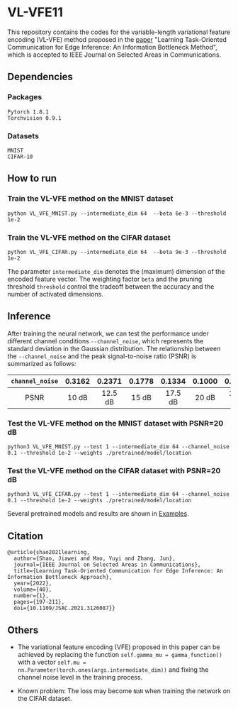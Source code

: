 # VL-VFE11
This repository contains the codes for the variable-length variational feature encoding (VL-VFE) method proposed in the [paper](https://arxiv.org/pdf/2102.04170.pdf) "Learning Task-Oriented Communication for Edge Inference: An Information Bottleneck Method", which is accepted to IEEE Journal on Selected Areas in Communications.

## Dependencies
### Packages
```
Pytorch 1.8.1
Torchvision 0.9.1
```
### Datasets
```
MNIST
CIFAR-10
```

## How to run
### Train the VL-VFE method on the MNIST dataset
`python VL_VFE_MNIST.py --intermediate_dim 64  --beta 6e-3 --threshold 1e-2`

### Train the VL-VFE method on the CIFAR dataset
`python VL_VFE_CIFAR.py --intermediate_dim 64  --beta 9e-3 --threshold 1e-2`

The parameter `intermediate_dim` denotes the (maximum) dimension of the encoded feature vector. The weighting factor `beta` and the pruning threshold `threshold` control the tradeoff between the accuracy and the number of activated dimensions.

## Inference
After training the neural network, we can test the performance under different channel conditions `--channel_noise`, which represents the standard deviation in the Gaussian distribution. The relationship between the `--channel_noise` and the peak signal-to-noise ratio (PSNR) is summarized as follows:

| `channel_noise` | 0.3162 |0.2371|0.1778|0.1334|0.1000|0.0750|0.0562|
| :---: | :---: | :---: | :---: |:---: | :---: |:---: | :---: |
|PSNR|10 dB|12.5 dB|15 dB|17.5 dB| 20 dB| 22.5 dB| 25 dB|

### Test the VL-VFE method on the MNIST dataset with PSNR=20 dB

`python3 VL_VFE_MNIST.py --test 1 --intermediate_dim 64 --channel_noise 0.1 --threshold 1e-2 --weights ./pretrained/model/location`

### Test the VL-VFE method on the CIFAR dataset with PSNR=20 dB

`python3 VL_VFE_CIFAR.py --test 1 --intermediate_dim 64 --channel_noise 0.1 --threshold 1e-2 --weights ./pretrained/model/location`

Several pretrained models and results are shown in [Examples](https://github.com/shaojiawei07/VL-VFE/tree/main/Examples).


## Citation

```
@article{shao2021learning,  
  author={Shao, Jiawei and Mao, Yuyi and Zhang, Jun},  
  journal={IEEE Journal on Selected Areas in Communications},  
  title={Learning Task-Oriented Communication for Edge Inference: An Information Bottleneck Approach},   
  year={2022},  
  volume={40},  
  number={1},  
  pages={197-211},  
  doi={10.1109/JSAC.2021.3126087}}
```
## Others

* The variational feature encoding (VFE) proposed in this paper can be achieved by replacing the function `self.gamma_mu = gamma_function()` with a vector `self.mu = nn.Parameter(torch.ones(args.intermediate_dim))` and fixing the channel noise level in the training process.


* Known problem: The loss may become `NaN` when training the network on the CIFAR dataset.

